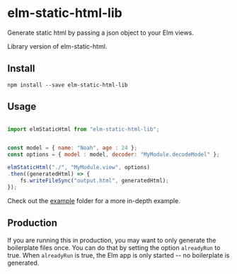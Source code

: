# elm-static-html-lib

Generate static html by passing a json object to your Elm views.

Library version of elm-static-html.

## Install

```
npm install --save elm-static-html-lib
```

## Usage

```javascript

import elmStaticHtml from "elm-static-html-lib";


const model = { name: "Noah", age : 24 };
const options = { model : model, decoder: "MyModule.decodeModel" };

elmStaticHtml("./", "MyModule.view", options)
.then((generatedHtml) => {
    fs.writeFileSync("output.html", generatedHtml);
});

```


Check out the [example](https://github.com/eeue56/elm-static-html-lib/tree/master/example) folder for a more in-depth example.


## Production

If you are running this in production, you may want to only generate the boilerplate files once. You can do that by setting the option `alreadyRun` to true. When `alreadyRun` is true, the Elm app is only started -- no boilerplate is generated.